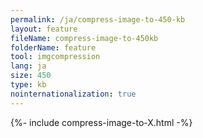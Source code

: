 ```yaml
---
permalink: /ja/compress-image-to-450-kb
layout: feature
fileName: compress-image-to-450kb
folderName: feature
tool: imgcompression
lang: ja
size: 450
type: kb
nointernationalization: true
---
```

{%- include compress-image-to-X.html -%}       
